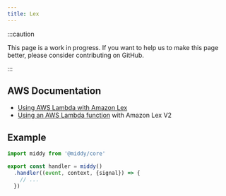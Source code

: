 ```yaml
---
title: Lex
---
```


:::caution

This page is a work in progress. If you want to help us to make this page better, please consider contributing on GitHub.

:::

## AWS Documentation
- [Using AWS Lambda with Amazon Lex](https://docs.aws.amazon.com/lambda/latest/dg/services-lex.html)
- [Using an AWS Lambda function](https://docs.aws.amazon.com/lexv2/latest/dg/lambda.html) with Amazon Lex V2

## Example
```javascript
import middy from '@middy/core'

export const handler = middy()
  .handler((event, context, {signal}) => {
    // ...
  })
```
